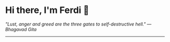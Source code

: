 <h1>Hi there, I'm Ferdi 👋</h1>

<p><em>
  "Lust, anger and greed are the three gates to self-destructive hell." — Bhagavad Gita
</em></p>

---
